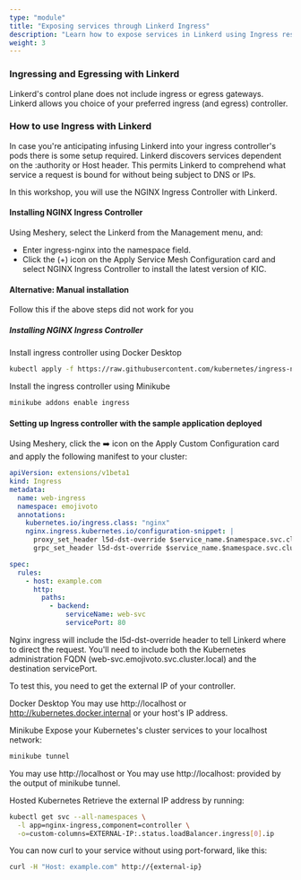 ```yaml
---
type: "module"
title: "Exposing services through Linkerd Ingress"
description: "Learn how to expose services in Linkerd using Ingress resources."
weight: 3
---
```


### Ingressing and Egressing with Linkerd
Linkerd's control plane does not include ingress or egress gateways. Linkerd allows you choice of your preferred ingress (and egress) controller.

### How to use Ingress with Linkerd
In case you're anticipating infusing Linkerd into your ingress controller's pods there is some setup required. Linkerd discovers services dependent on the :authority or Host header. This permits Linkerd to comprehend what service a request is bound for without being subject to DNS or IPs.

In this workshop, you will use the NGINX Ingress Controller with Linkerd.

#### Installing NGINX Ingress Controller
Using Meshery, select the Linkerd from the Management menu, and:

- Enter ingress-nginx into the namespace field.
- Click the (+) icon on the Apply Service Mesh Configuration card and select NGINX Ingress Controller to install the latest version of KIC.

#### Alternative: Manual installation
Follow this if the above steps did not work for you

##### Installing NGINX Ingress Controller
Install ingress controller using Docker Desktop

```bash
kubectl apply -f https://raw.githubusercontent.com/kubernetes/ingress-nginx/controller-v0.40.2/deploy/static/provider/cloud/deploy.yaml
```
Install the ingress controller using Minikube

```bash
minikube addons enable ingress
```

#### Setting up Ingress controller with the sample application deployed

Using Meshery, click the ➡️ icon on the Apply Custom Configuration card and apply the following manifest to your cluster:

```yaml
apiVersion: extensions/v1beta1
kind: Ingress
metadata:
  name: web-ingress
  namespace: emojivoto
  annotations:
    kubernetes.io/ingress.class: "nginx"
    nginx.ingress.kubernetes.io/configuration-snippet: |
      proxy_set_header l5d-dst-override $service_name.$namespace.svc.cluster.local:$service_port;
      grpc_set_header l5d-dst-override $service_name.$namespace.svc.cluster.local:$service_port;

spec:
  rules:
    - host: example.com
      http:
        paths:
          - backend:
              serviceName: web-svc
              servicePort: 80
```
Nginx ingress will include the l5d-dst-override header to tell Linkerd where to direct the request. You'll need to include both the Kubernetes administration FQDN (web-svc.emojivoto.svc.cluster.local) and the destination servicePort.

To test this, you need to get the external IP of your controller.

Docker Desktop
You may use http://localhost or http://kubernetes.docker.internal or your host's IP address.

Minikube
Expose your Kubernetes's cluster services to your localhost network:

```bash
minikube tunnel
```
You may use http://localhost or You may use http://localhost: provided by the output of minikube tunnel.

Hosted Kubernetes
Retrieve the external IP address by running:

```bash
kubectl get svc --all-namespaces \
  -l app=nginx-ingress,component=controller \
  -o=custom-columns=EXTERNAL-IP:.status.loadBalancer.ingress[0].ip
```
You can now curl to your service without using port-forward, like this:

```bash
curl -H "Host: example.com" http://{external-ip}
```